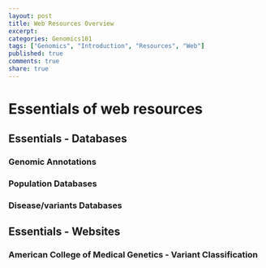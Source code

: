 ```yaml
---
layout: post
title: Web Resources Overview
excerpt:
categories: Genomics101
tags: ["Genomics", "Introduction", "Resources", "Web"]
published: true
comments: true
share: true
---
```


# Essentials of web resources

## Essentials - Databases

### Genomic Annotations

### Population Databases

### Disease/variants Databases

## Essentials - Websites

### American College of Medical Genetics - Variant Classification
